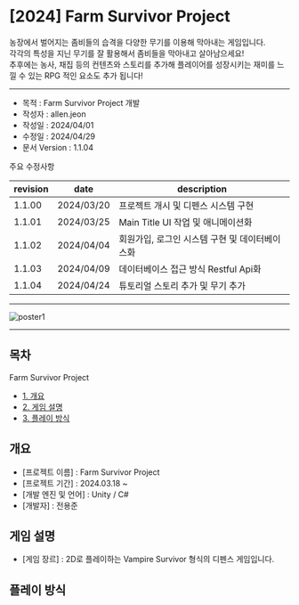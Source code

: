 # [2024] Farm Survivor Project 

농장에서 벌어지는 좀비들의 습격을 다양한 무기를 이용해 막아내는 게임입니다.  
각각의 특성을 지닌 무기를 잘 활용해서 좀비들을 막아내고 살아남으세요!  
추후에는 농사, 채집 등의 컨텐츠와 스토리를 추가해 플레이어를 성장시키는 재미를 느낄 수 있는
RPG 적인 요소도 추가 됩니다!

---

* 목적 : Farm Survivor Project 개발
* 작성자 : allen.jeon
* 작성일 : 2024/04/01
* 수정일 : 2024/04/29
* 문서 Version : 1.1.04


주요 수정사항 

| revision | date | description |
|--------|----------|--------------------------------------------------------------------------|
| 1.1.00   | 2024/03/20 | 프로젝트 개시 및 디펜스 시스템 구현 |
| 1.1.01   | 2024/03/25 | Main Title UI 작업 및 애니메이션화 |
| 1.1.02   | 2024/04/04 | 회원가입, 로그인 시스템 구현 및 데이터베이스화 |
| 1.1.03   | 2024/04/09 | 데이터베이스 접근 방식 Restful Api화 |
| 1.1.04   | 2024/04/24 | 튜토리얼 스토리 추가 및 무기 추가 |

---

![poster1](./InGameImg/Image1.png)

---

## **목차** 
Farm Survivor Project
* [1. 개요](#outline)
* [2. 게임 설명](#gameinfo)
* [3. 플레이 방식](#howtoplay)


<a name="outline"></a>
## **개요** 
* [프로젝트 이름] : Farm Survivor Project
* [프로젝트 기간] : 2024.03.18 ~ 
* [개발 엔진 및 언어] : Unity / C# 
* [개발자] : 전용준


<a name="gameinfo"></a>
## **게임 설명** 

* [게임 장르] : 2D로 플레이하는 Vampire Survivor 형식의 디펜스 게임입니다.

<a name="howtoplay"></a>
## **플레이 방식** 

